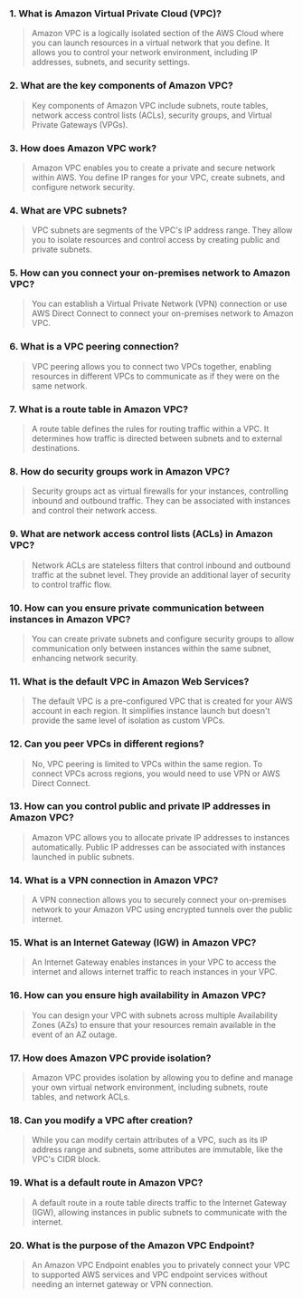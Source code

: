 ### 1. What is Amazon Virtual Private Cloud (VPC)?
> Amazon VPC is a logically isolated section of the AWS Cloud where you can launch resources in a virtual network that you define. It allows you to control your network environment, including IP addresses, subnets, and security settings.

### 2. What are the key components of Amazon VPC?
> Key components of Amazon VPC include subnets, route tables, network access control lists (ACLs), security groups, and Virtual Private Gateways (VPGs).

### 3. How does Amazon VPC work?
> Amazon VPC enables you to create a private and secure network within AWS. You define IP ranges for your VPC, create subnets, and configure network security.

### 4. What are VPC subnets?
> VPC subnets are segments of the VPC's IP address range. They allow you to isolate resources and control access by creating public and private subnets.

### 5. How can you connect your on-premises network to Amazon VPC?
> You can establish a Virtual Private Network (VPN) connection or use AWS Direct Connect to connect your on-premises network to Amazon VPC.

### 6. What is a VPC peering connection?
> VPC peering allows you to connect two VPCs together, enabling resources in different VPCs to communicate as if they were on the same network.

### 7. What is a route table in Amazon VPC?
> A route table defines the rules for routing traffic within a VPC. It determines how traffic is directed between subnets and to external destinations.

### 8. How do security groups work in Amazon VPC?
> Security groups act as virtual firewalls for your instances, controlling inbound and outbound traffic. They can be associated with instances and control their network access.

### 9. What are network access control lists (ACLs) in Amazon VPC?
> Network ACLs are stateless filters that control inbound and outbound traffic at the subnet level. They provide an additional layer of security to control traffic flow.

### 10. How can you ensure private communication between instances in Amazon VPC?
> You can create private subnets and configure security groups to allow communication only between instances within the same subnet, enhancing network security.

### 11. What is the default VPC in Amazon Web Services?
> The default VPC is a pre-configured VPC that is created for your AWS account in each region. It simplifies instance launch but doesn't provide the same level of isolation as custom VPCs.

### 12. Can you peer VPCs in different regions?
> No, VPC peering is limited to VPCs within the same region. To connect VPCs across regions, you would need to use VPN or AWS Direct Connect.

### 13. How can you control public and private IP addresses in Amazon VPC?
> Amazon VPC allows you to allocate private IP addresses to instances automatically. Public IP addresses can be associated with instances launched in public subnets.

### 14. What is a VPN connection in Amazon VPC?
> A VPN connection allows you to securely connect your on-premises network to your Amazon VPC using encrypted tunnels over the public internet.

### 15. What is an Internet Gateway (IGW) in Amazon VPC?
> An Internet Gateway enables instances in your VPC to access the internet and allows internet traffic to reach instances in your VPC.

### 16. How can you ensure high availability in Amazon VPC?
> You can design your VPC with subnets across multiple Availability Zones (AZs) to ensure that your resources remain available in the event of an AZ outage.

### 17. How does Amazon VPC provide isolation?
> Amazon VPC provides isolation by allowing you to define and manage your own virtual network environment, including subnets, route tables, and network ACLs.

### 18. Can you modify a VPC after creation?
> While you can modify certain attributes of a VPC, such as its IP address range and subnets, some attributes are immutable, like the VPC's CIDR block.

### 19. What is a default route in Amazon VPC?
> A default route in a route table directs traffic to the Internet Gateway (IGW), allowing instances in public subnets to communicate with the internet.

### 20. What is the purpose of the Amazon VPC Endpoint?
> An Amazon VPC Endpoint enables you to privately connect your VPC to supported AWS services and VPC endpoint services without needing an internet gateway or VPN connection.
